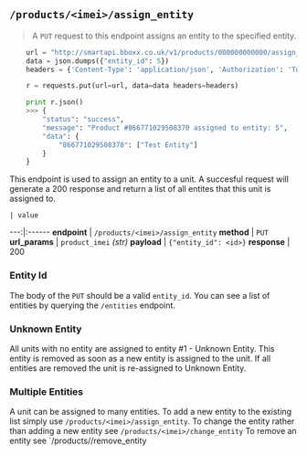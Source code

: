 ## `/products/<imei>/assign_entity`

> A `PUT` request to this endpoint assigns an entity to the specified entity.

```python
    url = "http://smartapi.bboxx.co.uk/v1/products/000000000000/assign_entity"
    data = json.dumps({"entity_id": 5})
    headers = {'Content-Type': 'application/json', 'Authorization': 'Token token=' + A_VALID_TOKEN}

    r = requests.put(url=url, data=data headers=headers)

    print r.json()
    >>> {
        "status": "success", 
        "message": "Product #866771029508370 assigned to entity: 5", 
        "data": {
            "866771029508370": ["Test Entity"]
        }
    }
```

This endpoint is used to assign an entity to a unit. A succesful request will generate a 200 response and return a list of all entites that this unit is assigned to. 

    | value 
---:|:------
__endpoint__ | `/products/<imei>/assign_entity`
__method__ | `PUT`
__url_params__ | `product_imei` _(str)_
__payload__ | `{"entity_id": <id>}`
__response__ | 200

### Entity Id
The body of the `PUT` should be a valid `entity_id`. You can see a list of entities by querying the `/entities` endpoint.

### Unknown Entity
All units with no entity are assigned to entity #1 - Unknown Entity. This entity is removed as soon as a new entity is assigned to the unit. If all entities are removed the unit is re-assigned to Unknown Entity. 

### Multiple Entities
A unit can be assigned to many entities. 
To add a new entity to the existing list simply use `/products/<imei>/assign_entity`. 
To change the entity rather than adding a new entity see `/products/<imei>/change_entity`
To remove an entity see `/products/<imei>/remove_entity

